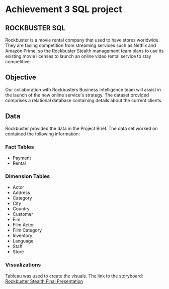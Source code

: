 # Achievement 3 SQL project
## ROCKBUSTER SQL

Rockbuster is a movie rental company that used to have stores worldwide.  They are facing competition from streaming services such as Netflix and Amazon Prime, so the Rockbuster Stealth management team plans to use its existing movie licenses to launch an online video rental service to stay competitive.

## Objective

Our collaboration with Rockbusters Business Intelligence team will assist in the launch of the new online service's strategy. The dataset provided comprises a relational database containing details about the current clients.

## Data

Rockbuster provided the data in the Project Brief. The data set worked on contained the following information:

### Fact Tables
- Payment
- Rental

### Dimension Tables
- Actor
- Address
- Category
- City
- Country
- Customer
- Fim
- Film Actor
- Film Category
- Inventory
- Language
- Staff
- Store

### Visualizations
Tableau was used to create the visuals.  The link to the storyboard: [Rockbuster Stealth Final Presentation](https://public.tableau.com/views/23-09-01Ex3_10Tableau/Story1?:language=en-US&:display_count=n&:origin=viz_share_link)
